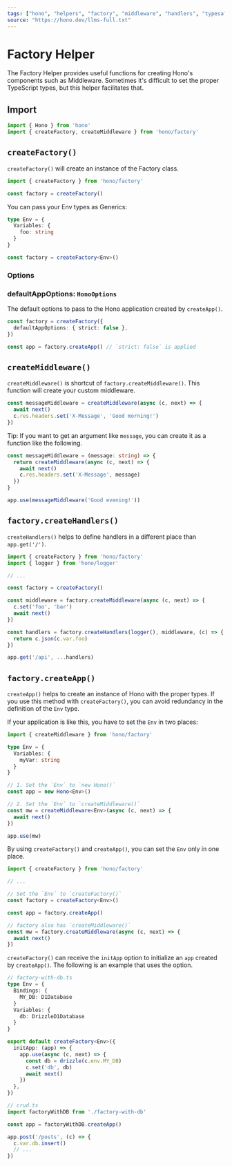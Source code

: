 ```yaml
---
tags: ["hono", "helpers", "factory", "middleware", "handlers", "typesafety", "application-structure"]
source: "https://hono.dev/llms-full.txt"
---
```


# Factory Helper

The Factory Helper provides useful functions for creating Hono's components such as Middleware. Sometimes it's difficult to set the proper TypeScript types, but this helper facilitates that.

## Import

```ts
import { Hono } from 'hono'
import { createFactory, createMiddleware } from 'hono/factory'
```

## `createFactory()`

`createFactory()` will create an instance of the Factory class.

```ts
import { createFactory } from 'hono/factory'

const factory = createFactory()
```

You can pass your Env types as Generics:

```ts
type Env = {
  Variables: {
    foo: string
  }
}

const factory = createFactory<Env>()
```

### Options

### <Badge type="info" text="optional" /> defaultAppOptions: `HonoOptions`

The default options to pass to the Hono application created by `createApp()`.

```ts
const factory = createFactory({
  defaultAppOptions: { strict: false },
})

const app = factory.createApp() // `strict: false` is applied
```

## `createMiddleware()`

`createMiddleware()` is shortcut of `factory.createMiddleware()`.
This function will create your custom middleware.

```ts
const messageMiddleware = createMiddleware(async (c, next) => {
  await next()
  c.res.headers.set('X-Message', 'Good morning!')
})
```

Tip: If you want to get an argument like `message`, you can create it as a function like the following.

```ts
const messageMiddleware = (message: string) => {
  return createMiddleware(async (c, next) => {
    await next()
    c.res.headers.set('X-Message', message)
  })
}

app.use(messageMiddleware('Good evening!'))
```

## `factory.createHandlers()`

`createHandlers()` helps to define handlers in a different place than `app.get('/')`.

```ts
import { createFactory } from 'hono/factory'
import { logger } from 'hono/logger'

// ...

const factory = createFactory()

const middleware = factory.createMiddleware(async (c, next) => {
  c.set('foo', 'bar')
  await next()
})

const handlers = factory.createHandlers(logger(), middleware, (c) => {
  return c.json(c.var.foo)
})

app.get('/api', ...handlers)
```

## `factory.createApp()`

`createApp()` helps to create an instance of Hono with the proper types. If you use this method with `createFactory()`, you can avoid redundancy in the definition of the `Env` type.

If your application is like this, you have to set the `Env` in two places:

```ts
import { createMiddleware } from 'hono/factory'

type Env = {
  Variables: {
    myVar: string
  }
}

// 1. Set the `Env` to `new Hono()`
const app = new Hono<Env>()

// 2. Set the `Env` to `createMiddleware()`
const mw = createMiddleware<Env>(async (c, next) => {
  await next()
})

app.use(mw)
```

By using `createFactory()` and `createApp()`, you can set the `Env` only in one place.

```ts
import { createFactory } from 'hono/factory'

// ...

// Set the `Env` to `createFactory()`
const factory = createFactory<Env>()

const app = factory.createApp()

// factory also has `createMiddleware()`
const mw = factory.createMiddleware(async (c, next) => {
  await next()
})
```

`createFactory()` can receive the `initApp` option to initialize an `app` created by `createApp()`. The following is an example that uses the option.

```ts
// factory-with-db.ts
type Env = {
  Bindings: {
    MY_DB: D1Database
  }
  Variables: {
    db: DrizzleD1Database
  }
}

export default createFactory<Env>({
  initApp: (app) => {
    app.use(async (c, next) => {
      const db = drizzle(c.env.MY_DB)
      c.set('db', db)
      await next()
    })
  },
})
```

```ts
// crud.ts
import factoryWithDB from './factory-with-db'

const app = factoryWithDB.createApp()

app.post('/posts', (c) => {
  c.var.db.insert()
  // ...
})
```

